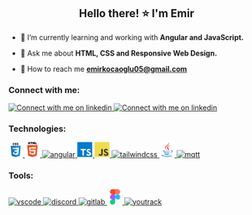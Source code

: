 <h2 align="center">Hello there! ⭐ I'm Emir</h2>
 
- 👾  I’m currently learning and working with <strong>Angular and JavaScript.</strong>

- 💬  Ask me about <strong>HTML, CSS and Responsive Web Design.</strong>

- 📧  How to reach me <strong>emirkocaoglu05@gmail.com</strong>

<h3 align="left">Connect with me:</h3>
<p align="left">
<!-- Light Mode -->
<a href="https://www.linkedin.com/in/bilal-emir-kocao%C4%9Flu-375622238/#gh-light-mode-only" target="_blank">
<img src="https://img.shields.io/badge/LinkedIn-3572A5?style=for-the-badge&logo=linkedin&logoColor=white#gh-light-mode-only" alt="Connect with me on linkedin" >
</a>
<!-- Dark Mode -->
<a href="https://www.linkedin.com/in/bilal-emir-kocao%C4%9Flu-375622238/#gh-dark-mode-only">
<img src="https://img.shields.io/badge/LinkedIn-ffffff?style=for-the-badge&logo=linkedin&logoColor=0690FA#gh-dark-mode-only" alt="Connect with me on linkedin" >
</a>
</p>

<h3 align="left">Technologies:</h3>
<p align="left">
<a href="https://www.w3schools.com/css/" target="_blank" rel="noopener"> <img src="https://raw.githubusercontent.com/devicons/devicon/master/icons/css3/css3-original-wordmark.svg" alt="css3" width="28" height="28"/> </a> 
<a href="https://www.w3.org/html/" target="_blank" rel="noopener"> <img src="https://raw.githubusercontent.com/devicons/devicon/master/icons/html5/html5-original-wordmark.svg" alt="html5" width="30" height="30"/> </a> 
<a href="https://angular.io/" target="_blank" rel="noopener"> <img src="https://angular.io/assets/images/logos/angular/angular.svg" alt="angular" width="30" height="30"/> </a>
<a href="https://www.typescriptlang.org/" target="_blank" rel="noopener"> <img src="https://raw.githubusercontent.com/devicons/devicon/master/icons/typescript/typescript-original.svg" alt="typescript" width="30" height="30"/> </a>
<a href="https://www.javascript.com/" target="_blank" rel="noopener"> <img src="https://raw.githubusercontent.com/devicons/devicon/master/icons/javascript/javascript-original.svg" alt="javascript" width="30" height="30"/> </a>
<a href="https://tailwindcss.com/" target="_blank" rel="noopener"> <img src="https://www.vectorlogo.zone/logos/tailwindcss/tailwindcss-icon.svg" alt="tailwindcss" width="30" height="30"/> </a>
<a href="https://www.java.com/" target="_blank" rel="noopener"> <img src="https://raw.githubusercontent.com/devicons/devicon/master/icons/java/java-original.svg" alt="java" width="30" height="30"/> </a>
<a href="https://mqtt.org/" target="_blank" rel="noopener"> <img src="https://upload.wikimedia.org/wikipedia/commons/thumb/7/7c/MQTT_logo.svg/1280px-MQTT_logo.svg.png" alt="mqtt" width="30" height="30"/> </a>
</p>

<h3 align="left">Tools:</h3>
<p align="left">
<a href="https://code.visualstudio.com/" target="_blank" rel="noopener"> <img src="https://upload.wikimedia.org/wikipedia/commons/thumb/9/9a/Visual_Studio_Code_1.35_icon.svg/1024px-Visual_Studio_Code_1.35_icon.svg.png" alt="vscode" width="30" height="30"/> </a>
<a href="https://discord.com/" target="_blank" rel="noopener"> <img src="https://cdn4.iconfinder.com/data/icons/logos-and-brands/512/91_Discord_logo_logos-512.png" alt="discord" width="30" height="30"/> </a> 
<a href="https://www.gitlab.com/" target="_blank" rel="noopener"> <img src="https://about.gitlab.com/images/press/logo/png/gitlab-logo-1-color-black-rgb.png" alt="gitlab" width="30" height="30"/> </a>
<a href="https://www.figma.com/" target="_blank" rel="noopener"> <img src="https://raw.githubusercontent.com/devicons/devicon/1119b9f84c0290e0f0b38982099a2bd027a48bf1/icons/figma/figma-original.svg" alt="figma" width="30" height="30"/> </a>
<a href="https://www.jetbrains.com/youtrack/" target="_blank" rel="noopener"> <img src="https://resources.jetbrains.com/storage/products/youtrack/img/meta/youtrack_logo_300x300.png" alt="youtrack" width="30" height="30"/> </a>
</p>
